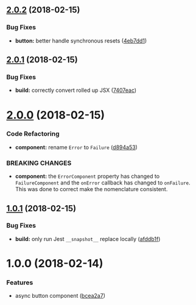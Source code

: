 <a name="2.0.2"></a>
## [2.0.2](https://github.com/ef-carbon/react-native-async-button/compare/v2.0.1...v2.0.2) (2018-02-15)


### Bug Fixes

* **button:** better handle synchronous resets ([4eb7dd1](https://github.com/ef-carbon/react-native-async-button/commit/4eb7dd1))

<a name="2.0.1"></a>
## [2.0.1](https://github.com/ef-carbon/react-native-async-button/compare/v2.0.0...v2.0.1) (2018-02-15)


### Bug Fixes

* **build:** correctly convert rolled up JSX ([7407eac](https://github.com/ef-carbon/react-native-async-button/commit/7407eac))

<a name="2.0.0"></a>
# [2.0.0](https://github.com/ef-carbon/react-native-async-button/compare/v1.0.1...v2.0.0) (2018-02-15)


### Code Refactoring

* **component:** rename `Error` to `Failure` ([d894a53](https://github.com/ef-carbon/react-native-async-button/commit/d894a53))


### BREAKING CHANGES

* **component:** the `ErrorComponent` property has changed to `FailureComponent` and the `onError` callback has changed to `onFailure`. This was done to correct make the nomenclature consistent.

<a name="1.0.1"></a>
## [1.0.1](https://github.com/ef-carbon/react-native-async-button/compare/v1.0.0...v1.0.1) (2018-02-15)


### Bug Fixes

* **build:** only run Jest `__snapshot__` replace locally ([afddb1f](https://github.com/ef-carbon/react-native-async-button/commit/afddb1f))

<a name="1.0.0"></a>
# 1.0.0 (2018-02-14)


### Features

* async button component ([bcea2a7](https://github.com/ef-carbon/react-native-async-button/commit/bcea2a7))
